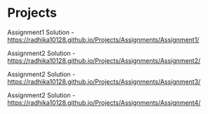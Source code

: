 # Projects

Assignment1 Solution - https://radhika10128.github.io/Projects/Assignments/Assignment1/

Assignment2 Solution - https://radhika10128.github.io/Projects/Assignments/Assignment2/

Assignment2 Solution - https://radhika10128.github.io/Projects/Assignments/Assignment3/

Assignment2 Solution - https://radhika10128.github.io/Projects/Assignments/Assignment4/
